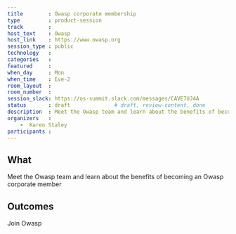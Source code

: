 ```yaml
---
title        : Owasp corporate membership
type         : product-session
track        :
host_text    : Owasp
host_link    : https://www.owasp.org
session_type : public
technology   :
categories   :
featured     :
when_day     : Mon
when_time    : Eve-2
room_layout  :
room_number  :
session_slack: https://os-summit.slack.com/messages/CAVE7UJ4A
status       : draft              # draft, review-content, done
description  : Meet the Owasp team and learn about the benefits of becoming an Owasp corporate member
organizers   :
    -  Karen Staley
participants :
---
```


## What

Meet the Owasp team and learn about the benefits of becoming an Owasp corporate member

## Outcomes

Join Owasp
